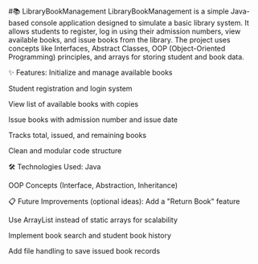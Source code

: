 #📚 LibraryBookManagement
LibraryBookManagement is a simple Java-based console application designed to simulate a basic library system.
It allows students to register, log in using their admission numbers, view available books, and issue books from the library.
The project uses concepts like Interfaces, Abstract Classes, OOP (Object-Oriented Programming) principles, and arrays for storing student and book data.

✨ Features:
Initialize and manage available books

Student registration and login system

View list of available books with copies

Issue books with admission number and issue date

Tracks total, issued, and remaining books

Clean and modular code structure

🛠 Technologies Used:
Java

OOP Concepts (Interface, Abstraction, Inheritance)

📋 Future Improvements (optional ideas):
Add a "Return Book" feature

Use ArrayList instead of static arrays for scalability

Implement book search and student book history

Add file handling to save issued book records
